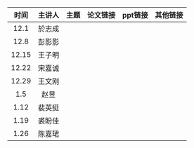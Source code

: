 |  时间   | 主讲人  | 主题  |  论文链接  | ppt链接 | 其他链接 |
|:-----:|:----:|:---:|:------:|:-----:|:----:|
| 12.1  | 於志成  |     |       |  | |
| 12.8  | 彭影影  | |  |  | |
| 12.15 | 王子明  |    |        | |  |
| 12.22 |   宋嘉诚   |     |   | |  |
| 12.29 |   王文刚   |     |        |    |  |
| 1.5  |   赵昱   |  |   |  |  |
| 1.12 |   裴英挺    |  |   |   |  |
| 1.19 |  裘盼佳     |     |  | |  |
| 1.26 |  陈嘉珺    |     |  |    |  |
